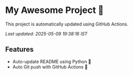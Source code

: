 # My Awesome Project 🚀

This project is automatically updated using GitHub Actions.

_Last updated: 2025-05-09 19:38:16 IST_

## Features
- Auto-update README using Python 🐍
- Auto Git push with GitHub Actions 🤖
